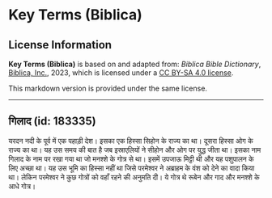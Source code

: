 # Key Terms (Biblica)

## License Information

**Key Terms (Biblica)** is based on and adapted from: _Biblica Bible Dictionary_, [Biblica, Inc.](https://www.biblica.com/), 2023, which is licensed under a [CC BY-SA 4.0 license](https://creativecommons.org/licenses/by-sa/4.0/legalcode.en).

This markdown version is provided under the same license.



--------------------------------

## गिलाद (id: 183335)

यरदन नदी के पूर्व में एक पहाड़ी देश। इसका एक हिस्सा सिहोन के राज्य का था। दूसरा हिस्सा ओग के राज्य का था। यह उस समय की बात है जब इस्राएलियों ने सीहोन और ओग पर युद्ध जीता था। इसका नाम गिलाद के नाम पर रखा गया था जो मनश्शे के गोत्र से था। इसमें उपजाऊ मिट्टी थी और यह पशुपालन के लिए अच्छा था। यह उस भूमि का हिस्सा नहीं था जिसे परमेश्वर ने अब्राहम के वंश को देने का वादा किया था। लेकिन परमेश्वर ने कुछ गोत्रों को वहाँ रहने की अनुमति दी। ये गोत्र थे रूबेन और गाद और मनश्शे के आधे गोत्र।


